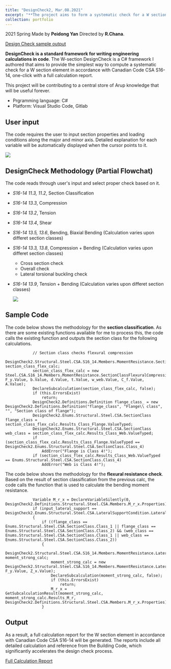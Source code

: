 ```yaml
---
title: "DesignCheck2, Mar.08.2021"
excerpt: "**The project aims to form a systematic check for a W section element**<br/><img src='/LY.github.io/images/designcheck.png' width='40%' height = '40%'>"
collection: portfolio
---
```


2021 Spring Made by **Peidong Yan** Directed by **R.Chana**. 

[Design Check sample output](https://lorenyan98.github.io/LY.github.io/files/DesignCheck2.Structural.CombinedBeamChecks.pdf)

**DesignCheck is a standard framework for writing engineering calculations in code**. The W-section DesignCheck is a C# framework I authored that aims to provide the simplest way to compute a systematic check for a W section element in accordance with Canadian Code CSA S16-14, one-click with a full calculation report. 

This project will be contributing to a central store of Arup knowledge that will be useful forever.

* Prgramming language: C#
* Platform: Visual Studio Code, Gitlab  

User input
---
The code requires the user to input section properties and loading conditions along the major and minor axis. Detailed explanation for each variable will be automatically displayed when the cursor points to it.

<img src='/LY.github.io/images/designsc.png'>

DesignCheck Methodology (Partial Flowchat)
---

The code reads through user's input and select proper check based on it.
* _S16-14 11.3, 11.2_, Section Classification 
* _S16-14 13.3_, Compression
* _S16-14 13.2_, Tension
* _S16-14 13.4_, Shear
* _S16-14 13.5, 13.6_, Bending, Biaxial Bending (Calculation varies upon differet section classes)
* _S16-14 13.3, 13.8_, Compression + Bending (Calculation varies upon differet section classes)
    * Cross section check
    * Overall check
    * Lateral torsional buckling check
* _S16-14 13.9_, Tension + Bending (Calculation varies upon differet section classes)

  <img src='/LY.github.io/images/flowchart.png'>

Sample Code
---
The code below shows the methodology for the **section classification**. As there are some existing functions available for me to process this, the code calls the existing function and outputs the section class for the following calculations. 
```
            // Section class checks flexural compression
            DesignCheck2.Structural.Steel.CSA.S16_14.Members.MomentResistance.SectionClassFlexuralCompressionW section_class_flex_calc;
            section_class_flex_calc = new Steel.CSA.S16_14.Members.MomentResistance.SectionClassFlexuralCompressionW(calculationID, F_y.Value, b.Value, d.Value, t.Value, w_web.Value, C_f.Value, A.Value);
            DeclareSubcalculation(section_class_flex_calc, false);
            if (this.ErrorsExist)
                return;
            DesignCheck2.Definitions.Definition flange_class_ = new DesignCheck2.Definitions.Definition("flange_class", "Flange\\ class", "", "Section class of flange");
            DesignCheck2.Enums.Structural.Steel.CSA.SectionClass flange_class = section_class_flex_calc.Results_Class_Flange.ValueTyped;
            DesignCheck2.Enums.Structural.Steel.CSA.SectionClass web_class = section_class_flex_calc.Results_Class_Web.ValueTyped;
            if (section_class_flex_calc.Results_Class_Flange.ValueTyped == DesignCheck2.Enums.Structural.Steel.CSA.SectionClass.Class_4)
                AddError("Flange is Class 4!");
            if (section_class_flex_calc.Results_Class_Web.ValueTyped == Enums.Structural.Steel.CSA.SectionClass.Class_4)
                AddError("Web is Class 4!");
```
The code below shows the methodology for the **flexural resistance check**. Based on the result of section classification from the previous calc, the code calls the function that is used to calculate the bending moment resistance.
```
            Variable M_r_x = DeclareVariableSilently(0, DesignCheck2.Definitions.Structural.Steel.CSA.Members.M_r_x.Properties);
            if (input_lateral_support == DesignCheck2.Enums.Structural.Steel.CSA.LateralSupportCondition.Laterally_Supported)
            {
                if ((flange_class == Enums.Structural.Steel.CSA.SectionClass.Class_1 || flange_class == Enums.Structural.Steel.CSA.SectionClass.Class_2) && (web_class == Enums.Structural.Steel.CSA.SectionClass.Class_1 || web_class == Enums.Structural.Steel.CSA.SectionClass.Class_2))
                {
                    DesignCheck2.Structural.Steel.CSA.S16_14.Members.MomentResistance.LaterallySupported.MomentResistanceClass1_2 moment_strong_calc;
                    moment_strong_calc = new DesignCheck2.Structural.Steel.CSA.S16_14.Members.MomentResistance.LaterallySupported.MomentResistanceClass1_2(calculationID, F_y.Value, Z_x.Value);
                    DeclareSubcalculation(moment_strong_calc, false);
                    if (this.ErrorsExist)
                        return;
                    M_r_x = GetSubcalculationResult(moment_strong_calc, moment_strong_calc.Results_M_r, DesignCheck2.Definitions.Structural.Steel.CSA.Members.M_r_x.Properties);
                }
```  

Output
---
As a result, a full calculation report for the W section element in accordance with Canadian Code CSA S16-14 will be generated. The reports include all detailed calculation and reference from the Building Code, which significantly accelerates the design check process.

[Full Calculation Report](https://lorenyan98.github.io/LY.github.io/files/DesignCheck2.Structural.CombinedBeamChecks.pdf)
